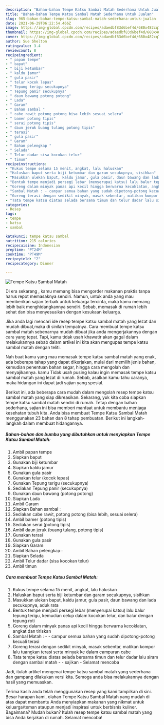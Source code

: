 ```yaml
---
description: "Bahan-bahan Tempe Katsu Sambal Matah Sederhana Untuk Jualan"
title: "Bahan-bahan Tempe Katsu Sambal Matah Sederhana Untuk Jualan"
slug: 965-bahan-bahan-tempe-katsu-sambal-matah-sederhana-untuk-jualan
date: 2021-06-29T06:22:54.466Z
image: https://img-global.cpcdn.com/recipes/adaedbf83d6bef4d/680x482cq70/tempe-katsu-sambal-matah-foto-resep-utama.jpg
thumbnail: https://img-global.cpcdn.com/recipes/adaedbf83d6bef4d/680x482cq70/tempe-katsu-sambal-matah-foto-resep-utama.jpg
cover: https://img-global.cpcdn.com/recipes/adaedbf83d6bef4d/680x482cq70/tempe-katsu-sambal-matah-foto-resep-utama.jpg
author: Sue Shelton
ratingvalue: 3.4
reviewcount: 8
recipeingredient:
- " papan tempe"
- " baput"
- " biji ketumbar"
- " kaldu jamur"
- " gula pasir"
- " telur kocok lepas"
- " Tepung terigu secukupnya"
- " Tepung panir secukupnya"
- " daun bawang potong potong"
- " Lada"
- " Garam"
- " Bahan sambal "
- " cabe rawit potong potong bisa lebih sesuai selera"
- " bamer potong tipis"
- " serai potong tipis"
- " daun jeruk buang tulang potong tipis"
- " terasi"
- " gula pasir"
- " Garam"
- " Bahan pelengkap "
- " Selada"
- " Telur dadar sisa kocokan telur"
- " timun"
recipeinstructions:
- "Kukus tempe selama 15 menit, angkat, lalu haluskan"
- "Haluskan baput serta biji ketumbar dan garam secukupnya, sisihkan"
- "Masukkan ulekan baput, kaldu jamur, gula pasir, daun bawang dan lada secukupnya, aduk rata"
- "Bentuk tempe menjadi persegi lebar (menyerupai katsu) lalu balur tepung terigu, kemudian celup dalam kocokan telur, dan balur dengan tepung roti"
- "Goreng dalam minyak panas api kecil hingga berwarna kecoklatan, angkat dan tiriskan"
- "Sambal Matah : - campur semua bahan yang sudah dipotong-potong kecuali terasi"
- "Goreng terasi dengan sedikit minyak, masak sebentar, matikan kompor lalu tuangkan terasi serta minyak ke dalam campuran cabe"
- "Tata tempe katsu diatas selada bersama timun dan telur dadar lalu siram dengan sambal matah - sajikan Selamat mencoba"
categories:
- Resep
tags:
- tempe
- katsu
- sambal

katakunci: tempe katsu sambal 
nutrition: 215 calories
recipecuisine: Indonesian
preptime: "PT24M"
cooktime: "PT49M"
recipeyield: "2"
recipecategory: Dinner

---
```



![Tempe Katsu Sambal Matah](https://img-global.cpcdn.com/recipes/adaedbf83d6bef4d/680x482cq70/tempe-katsu-sambal-matah-foto-resep-utama.jpg)

Di era  sekarang , kamu memang bisa mengorder makanan praktis tanpa harus repot memasaknya sendiri. Namun, untuk anda yang mau memberikan sajian terbaik untuk keluarga tercinta, maka kamu memang lebih baik menghidangkannya sendiri. Sebab, memasak di rumah lebih sehat dan bisa menyesuaikan dengan kesukaan keluarga.

Jika anda lagi mencari ide resep tempe katsu sambal matah yang lezat dan mudah dibuat,maka di sinilah tempatnya. Cara membuat tempe katsu sambal matah  sebenarnya mudah dibuat jika anda mengerjakannya dengan cara yang tepat. Tapi, kamu tidak usah khawatir akan gagal dalam melakukannya 
sebab dalam artikel ini kita akan mengupas tempe katsu sambal matah dengan teliti.  



Nah buat kamu yang mau memasak tempe katsu sambal matah yang enak, ada beberapa tahap yang dapat dikerjakan, mulai dari memilih jenis bahan, kemudian penentuan bahan segar, hingga cara mengolah dan menyajikannya. kamu Tidak usah pusing kalau ingin memasak tempe katsu sambal matah yang lezat di rumah. Sebab, asalkan kamu  tahu caranya, maka hidangan ini dapat jadi sajian yang spesial.

Berikut ini, ada beberapa cara mudah dalam mengolah resep tempe katsu sambal matah yang siap dikreasikan. Sekarang, yuk kita coba siapkan tempe katsu sambal matah sendiri di rumah. Tetap dengan bahan sederhana, sajian ini bisa memberi manfaat untuk membantu menjaga kesehatan tubuh kita. Anda bisa membuat Tempe Katsu Sambal Matah menggunakan 23 bahan dan 8 tahap pembuatan. Berikut ini langkah-langkah dalam membuat hidangannya.

<!--inarticleads1-->

##### Bahan-bahan dan bumbu yang dibutuhkan untuk menyiapkan Tempe Katsu Sambal Matah:

1. Ambil  papan tempe
1. Siapkan  baput
1. Gunakan  biji ketumbar
1. Siapkan  kaldu jamur
1. Gunakan  gula pasir
1. Gunakan  telur (kocok lepas)
1. Gunakan  Tepung terigu (secukupnya)
1. Sediakan  Tepung panir (secukupnya)
1. Gunakan  daun bawang (potong potong)
1. Siapkan  Lada
1. Ambil  Garam
1. Siapkan  Bahan sambal :
1. Sediakan  cabe rawit, potong potong (bisa lebih, sesuai selera)
1. Ambil  bamer (potong tipis)
1. Sediakan  serai (potong tipis)
1. Ambil  daun jeruk (buang tulang, potong tipis)
1. Gunakan  terasi
1. Gunakan  gula pasir
1. Siapkan  Garam
1. Ambil  Bahan pelengkap :
1. Siapkan  Selada
1. Ambil  Telur dadar (sisa kocokan telur)
1. Ambil  timun




<!--inarticleads2-->

##### Cara membuat Tempe Katsu Sambal Matah:

1. Kukus tempe selama 15 menit, angkat, lalu haluskan
1. Haluskan baput serta biji ketumbar dan garam secukupnya, sisihkan
1. Masukkan ulekan baput, kaldu jamur, gula pasir, daun bawang dan lada secukupnya, aduk rata
1. Bentuk tempe menjadi persegi lebar (menyerupai katsu) lalu balur tepung terigu, kemudian celup dalam kocokan telur, dan balur dengan tepung roti
1. Goreng dalam minyak panas api kecil hingga berwarna kecoklatan, angkat dan tiriskan
1. Sambal Matah : - - campur semua bahan yang sudah dipotong-potong kecuali terasi
1. Goreng terasi dengan sedikit minyak, masak sebentar, matikan kompor lalu tuangkan terasi serta minyak ke dalam campuran cabe
1. Tata tempe katsu diatas selada bersama timun dan telur dadar lalu siram dengan sambal matah - - sajikan - Selamat mencoba




Jadi, itulah artikel mengenai  tempe katsu sambal matah  yang sederhana dan gampang dilakukan versi kita. Semoga anda bisa melakukannya dengan hasil yang memuaskan. 

Terima kasih anda telah menggunakan resep yang kami tampilkan di sini. Besar harapan kami, olahan  Tempe Katsu Sambal Matah yang mudah di atas dapat membantu Anda menyiapkan makanan yang nikmat untuk keluarga/teman ataupun menjadi inspirasi untuk berbisnis kuliner. Bagaimana? Mudah bukan? Itulah resep tempe katsu sambal matah yang bisa Anda kerjakan di rumah. Selamat mencoba!

